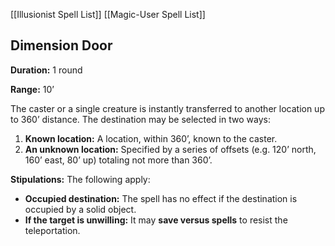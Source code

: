 [[Illusionist Spell List]]
[[Magic-User Spell List]]

## Dimension Door

**Duration:** 1 round

**Range:** 10’

The caster or a single creature is instantly transferred to another location up to 360’ distance. The destination may be selected in two ways:

1. **Known location:** A location, within 360’, known to the caster.
2. **An unknown location:** Specified by a series of offsets (e.g. 120’ north, 160’ east, 80’ up) totaling not more than 360’.

**Stipulations:** The following apply:

- **Occupied destination:** The spell has no effect if the destination is occupied by a solid object.
- **If the target is unwilling:** It may **save versus spells** to resist the teleportation.